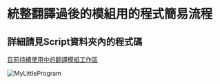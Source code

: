 # 統整翻譯過後的模組用的程式簡易流程
## 詳細請見Script資料夾內的程式碼
[目前持續使用中的翻譯模組工作區](https://github.com/vs863129/PZModTraditional)

![MyLittleProgram](https://user-images.githubusercontent.com/75469306/218974097-507bf219-b662-45ad-90d0-058a4e4fd691.jpg)
